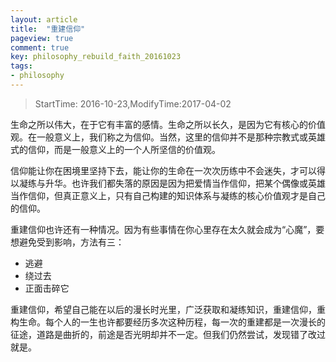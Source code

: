 ```yaml
---
layout: article
title:  "重建信仰"
pageview: true
comment: true
key: philosophy_rebuild_faith_20161023
tags:
- philosophy
---
```


> StartTime: 2016-10-23,ModifyTime:2017-04-02

<!---more--->

生命之所以伟大，在于它有丰富的感情。生命之所以长久，是因为它有核心的价值观。在一般意义上，我们称之为信仰。当然，这里的信仰并不是那种宗教式或英雄式的信仰，而是一般意义上的一个人所坚信的价值观。   

信仰能让你在困境里坚持下去，能让你的生命在一次次历练中不会迷失，才可以得以凝练与升华。也许我们都失落的原因是因为把爱情当作信仰，把某个偶像或英雄当作信仰，但真正意义上，只有自己构建的知识体系与凝练的核心价值观才是自己的信仰。

重建信仰也许还有一种情况。因为有些事情在你心里存在太久就会成为“心魔”，要想避免受到影响，方法有三：
- 逃避
- 绕过去
- 正面击碎它

重建信仰，希望自己能在以后的漫长时光里，广泛获取和凝练知识，重建信仰，重构生命。每个人的一生也许都要经历多次这种历程，每一次的重建都是一次漫长的征途，道路是曲折的，前途是否光明却并不一定。但我们仍然尝试，发现错了改过就是。
